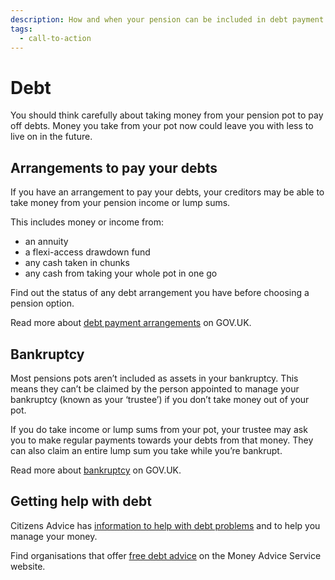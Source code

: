 ```yaml
---
description: How and when your pension can be included in debt payment arrangements and bankruptcy.
tags:
  - call-to-action
---
```


# Debt

You should think carefully about taking money from your pension pot to pay off debts. Money you take from your pot now could leave you with less to live on in the future.

## Arrangements to pay your debts

If you have an arrangement to pay your debts, your creditors may be able to take money from your pension income or lump sums.

This includes money or income from:

- an annuity
- a flexi-access drawdown fund
- any cash taken in chunks
- any cash from taking your whole pot in one go

Find out the status of any debt arrangement you have before choosing a pension option.

Read more about [debt payment arrangements](https://www.gov.uk/options-for-paying-off-your-debts) on GOV.UK.

## Bankruptcy

Most pensions pots aren’t included as assets in your bankruptcy. This means they can’t be claimed by the person appointed to manage your bankruptcy (known as your ‘trustee’) if you don’t take money out of your pot. 

If you do take income or lump sums from your pot, your trustee may ask you to make regular payments towards your debts from that money. They can also claim an entire lump sum you take while you’re bankrupt.

Read more about [bankruptcy](https://www.gov.uk/government/publications/guide-to-bankruptcy/guide-to-bankruptcy) on GOV.UK.

## Getting help with debt

Citizens Advice has [information to help with debt problems](https://www.citizensadvice.org.uk/debt-and-money/help-with-debt) and to help you manage your money.

Find organisations that offer [free debt advice](https://www.moneyadviceservice.org.uk/en/tools/debt-advice-locator) on the Money Advice Service website.
